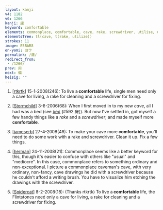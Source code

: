 ```yaml
---
layout: kanji
v4: 1182
v6: 1266
kanji: 庸
keyword: comfortable
elements: commonplace, comfortable, cave, rake, screwdriver, utilise, utilize, moon, month, flesh, part of the body, stick
elementsTree: tl(cave, t(rake, utilize))
strokes: 11
image: E5BAB8
on-yomi: ヨウ
permalink: /庸/
redirect_from:
 - /1266/
prev: 用
next: 備
heisig: ""
---
```


1) [<a href="http://kanji.koohii.com/profile/rtkrtk">rtkrtk</a>] 15-1-2008(246): To live a<strong> comfortable</strong> life, single men need only a cave for living, a rake for cleaning and a screwdriver for fixing.

2) [<a href="http://kanji.koohii.com/profile/Stormchild">Stormchild</a>] 3-8-2006(68): When I first moved in to my new <em>cave</em>, all I had was a bed (see <a href="../v4/592.html">bed</a> (#592 床)). But now I&#039;ve settled in, got myself a few handy things like a <em>rake</em> and a <em>screwdriver</em>, and made myself more<strong> comfortable</strong>.

3) [<a href="http://kanji.koohii.com/profile/jameserb">jameserb</a>] 27-4-2008(49): To make your cave more<strong> comfortable</strong>, you&#039;ll need to do some work with a rake and screwdriver. Clean it up. Fix a few things.

4) [<a href="http://kanji.koohii.com/profile/herman">herman</a>] 24-11-2008(21): Commonplace seems like a better keyword for this, though it&#039;s easier to confuse with others like &quot;usual&quot; and &quot;mediocre&quot;. In this case, commonplace refers to something ordinary and non-exceptional. I picture a commonplace caveman&#039;s cave, with very ordinary, non-fancy, cave drawings he did with a screwdriver because he couldn&#039;t afford a writing brush. You have to visualize him etching the drawings with the screwdriver.

5) [<a href="http://kanji.koohii.com/profile/Spidercat">Spidercat</a>] 8-2-2008(18): (Thanks rtkrtk) To live a<strong> comfortable</strong> life, the Flintstones need only a cave for living, a rake for cleaning and a screwdriver for fixing.

